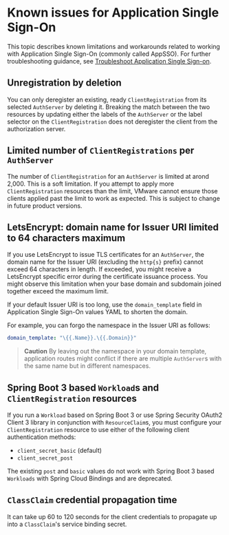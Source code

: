 # Known issues for Application Single Sign-On

This topic describes known limitations and workarounds related to working with 
Application Single Sign-On (commonly called AppSSO). For further troubleshooting 
guidance, see [Troubleshoot Application Single Sign-on](../how-to-guides/troubleshoot.hbs.md).

## <a id="unregistration"></a> Unregistration by deletion

You can only deregister an existing, ready `ClientRegistration` from its
selected `AuthServer` by deleting it. Breaking the match between the two
resources by updating either the labels of the `AuthServer` or the label
selector on the `ClientRegistration` does not deregister the client from the 
authorization server.

## <a id="clientregistrations"></a> Limited number of `ClientRegistrations` per `AuthServer`

The number of `ClientRegistration` for an `AuthServer` is limited at
arond 2,000. This is a soft limitation. If you attempt to apply more
`ClientRegistration` resources than the limit, VMware cannot ensure those
clients applied past the limit to work as expected. This is subject to
change in future product versions.

## <a id="letsencrypt"></a> LetsEncrypt: domain name for Issuer URI limited to 64 characters maximum

If you use LetsEncrypt to issue TLS certificates for an `AuthServer`, the domain
name for the Issuer URI (excluding the `http{s}` prefix) cannot exceed 64
characters in length. If exceeded, you might receive a LetsEncrypt specific error
during the certificate issuance process. You might observe this limitation when your
base domain and subdomain joined together exceed the maximum limit.

If your default Issuer URI is too long, use the
`domain_template` field in Application Single Sign-On values YAML to shorten the
domain.

For example, you can forgo the namespace in the Issuer URI as follows:

```yaml
domain_template: "\{{.Name}}.\{{.Domain}}"
```

> **Caution** By leaving out the namespace in your domain template, application
> routes might conflict if there are multiple `AuthServer`s with the same name
> but in different namespaces.

## <a id='boot3-clientreg'></a> Spring Boot 3 based `Workload`s and `ClientRegistration` resources

If you run a `Workload` based on Spring Boot 3 or use Spring Security OAuth2
Client 3 library in conjunction with `ResourceClaim`s, you must configure your
`ClientRegistration` resource to use either of the following client
authentication methods: 

- `client_secret_basic` (default)
- `client_secret_post`

The existing `post` and `basic` values do not work with Spring Boot 3 based
`Workloads` with Spring Cloud Bindings and are deprecated.

## <a id='classclaim'></a> `ClassClaim` credential propagation time

It can take up 60 to 120 seconds for the client credentials to propagate up into a
`ClassClaim`'s service binding secret.
